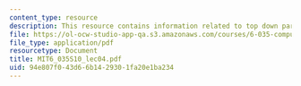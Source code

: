 ```yaml
---
content_type: resource
description: This resource contains information related to top down parsing.
file: https://ol-ocw-studio-app-qa.s3.amazonaws.com/courses/6-035-computer-language-engineering-spring-2010/94e807f043d66b1429301fa20e1ba234_MIT6_035S10_lec04.pdf
file_type: application/pdf
resourcetype: Document
title: MIT6_035S10_lec04.pdf
uid: 94e807f0-43d6-6b14-2930-1fa20e1ba234
---
```

